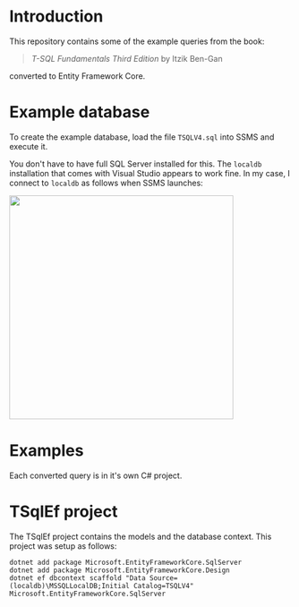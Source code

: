 # Introduction

This repository contains some of the example queries from the book:

> *T-SQL Fundamentals Third Edition* by Itzik Ben-Gan

converted to Entity Framework Core.

# Example database

To create the example database, load the file `TSQLV4.sql` into SSMS and execute it.

You don't have to have full SQL Server installed for this. The `localdb` installation that comes with Visual Studio appears to work fine. In my case, I connect to `localdb` as follows when SSMS launches:

<img src="https://user-images.githubusercontent.com/20816/141017809-d1981648-c9b3-431c-86a5-b238566e80f8.png" width="400">

# Examples

Each converted query is in it's own C# project.

# TSqlEf project

The TSqlEf project contains the models and the database context. This project was setup as follows:

    dotnet add package Microsoft.EntityFrameworkCore.SqlServer
    dotnet add package Microsoft.EntityFrameworkCore.Design
    dotnet ef dbcontext scaffold "Data Source=(localdb)\MSSQLLocalDB;Initial Catalog=TSQLV4" Microsoft.EntityFrameworkCore.SqlServer
